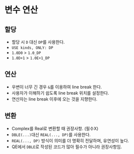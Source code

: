 # 변수 연산
## 할당
* 할당 시 `D` 대신 `DP`를 사용한다.
* `USE kinds, ONLY: DP`
* `1.0D0` > `1.0_DP`
* `1.0D+1` > `1.0E+1_DP`

## 연산
* 우변이 너무 긴 경우 `&`를 이용하여 line break 한다.
* 사용자가 이해하기 쉽도록 line break 위치를 설정한다.
* 연산자는 line break 이후에 오는 것을 지향한다.

## 변환
* Complex를 Real로 변환할 때 권장사항. (필수X)
* `DBLE(...)`대신 `REAL(..., DP)`를 사용한다.
* `REAL(..., DP)` 방식이 의미를 더 명확히 전달하며, 유연성이 높다.
* QE에서 `DBLE`로 작성된 코드가 많아 필수가 아니라 권장사항임.
